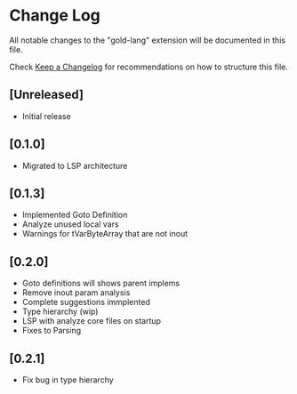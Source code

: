 # Change Log

All notable changes to the "gold-lang" extension will be documented in this file.

Check [Keep a Changelog](http://keepachangelog.com/) for recommendations on how to structure this file.

## [Unreleased]

- Initial release

## [0.1.0]

- Migrated to LSP architecture

## [0.1.3]
- Implemented Goto Definition
- Analyze unused local vars
- Warnings for tVarByteArray that are not inout

## [0.2.0]
- Goto definitions will shows parent implems
- Remove inout param analysis
- Complete suggestions immplented
- Type hierarchy (wip)
- LSP with analyze core files on startup
- Fixes to Parsing

## [0.2.1]
- Fix bug in type hierarchy